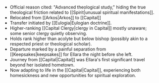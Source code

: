 - Official reason cited: "Advanced theological study," hiding the true theological friction related to [[Spirit|unusual spiritual manifestations]].
- Relocated from [[Arkos|Arkos]] to [[Capital]]
- Transfer initiated by [[Eulogia|Eulogian doctrine]].
- Higher-ranking [[Capital Clergy|clergy in Capital]] mostly unaware; some senior clergy quietly observing.
- Holds rank higher than acolyte but below bishop (possibly akin to a respected priest or theological scholar).
- Departure marked by a painful separation from [[Keepsakes|keepsakes]] for Ellara the night before she left.
- Journey from [[Capital|Capital]] was Ellara's first significant travel beyond her isolated hometown.
- Now adapting to life in the [[Capital|Capital]], experiencing both homesickness and new opportunities for spiritual exploration.